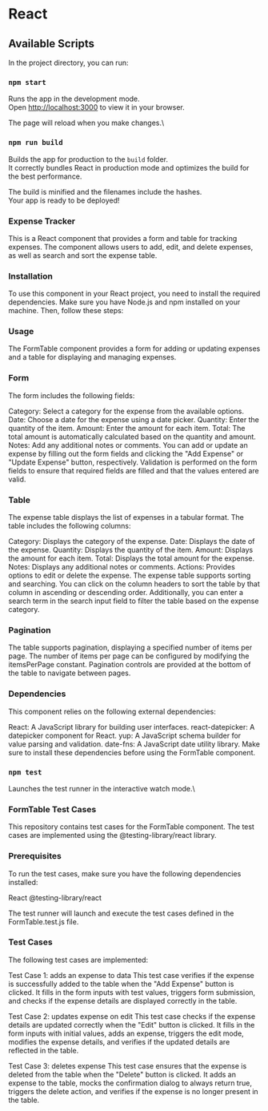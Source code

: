 # React

## Available Scripts

In the project directory, you can run:

### `npm start`

Runs the app in the development mode.\
Open [http://localhost:3000](http://localhost:3000) to view it in your browser.

The page will reload when you make changes.\

### `npm run build`

Builds the app for production to the `build` folder.\
It correctly bundles React in production mode and optimizes the build for the best performance.

The build is minified and the filenames include the hashes.\
Your app is ready to be deployed!

###  Expense Tracker
This is a React component that provides a form and table for tracking expenses. The component allows users to add, edit, and delete expenses, as well as search and sort the expense table.

### Installation
To use this component in your React project, you need to install the required dependencies. Make sure you have Node.js and npm installed on your machine. Then, follow these steps:

### Usage
The FormTable component provides a form for adding or updating expenses and a table for displaying and managing expenses.

### Form
The form includes the following fields:

Category: Select a category for the expense from the available options.
Date: Choose a date for the expense using a date picker.
Quantity: Enter the quantity of the item.
Amount: Enter the amount for each item.
Total: The total amount is automatically calculated based on the quantity and amount.
Notes: Add any additional notes or comments.
You can add or update an expense by filling out the form fields and clicking the "Add Expense" or "Update Expense" button, respectively. Validation is performed on the form fields to ensure that required fields are filled and that the values entered are valid.

### Table
The expense table displays the list of expenses in a tabular format. The table includes the following columns:

Category: Displays the category of the expense.
Date: Displays the date of the expense.
Quantity: Displays the quantity of the item.
Amount: Displays the amount for each item.
Total: Displays the total amount for the expense.
Notes: Displays any additional notes or comments.
Actions: Provides options to edit or delete the expense.
The expense table supports sorting and searching. You can click on the column headers to sort the table by that column in ascending or descending order. Additionally, you can enter a search term in the search input field to filter the table based on the expense category.

### Pagination
The table supports pagination, displaying a specified number of items per page. The number of items per page can be configured by modifying the itemsPerPage constant. Pagination controls are provided at the bottom of the table to navigate between pages.

### Dependencies
This component relies on the following external dependencies:

React: A JavaScript library for building user interfaces.
react-datepicker: A datepicker component for React.
yup: A JavaScript schema builder for value parsing and validation.
date-fns: A JavaScript date utility library.
Make sure to install these dependencies before using the FormTable component.

### `npm test`

Launches the test runner in the interactive watch mode.\

### FormTable Test Cases
This repository contains test cases for the FormTable component. The test cases are implemented using the @testing-library/react library.

### Prerequisites
To run the test cases, make sure you have the following dependencies installed:

React
@testing-library/react

The test runner will launch and execute the test cases defined in the FormTable.test.js file.

### Test Cases
The following test cases are implemented:

Test Case 1: adds an expense to data
This test case verifies if the expense is successfully added to the table when the "Add Expense" button is clicked. It fills in the form inputs with test values, triggers form submission, and checks if the expense details are displayed correctly in the table.

Test Case 2: updates expense on edit
This test case checks if the expense details are updated correctly when the "Edit" button is clicked. It fills in the form inputs with initial values, adds an expense, triggers the edit mode, modifies the expense details, and verifies if the updated details are reflected in the table.

Test Case 3: deletes expense
This test case ensures that the expense is deleted from the table when the "Delete" button is clicked. It adds an expense to the table, mocks the confirmation dialog to always return true, triggers the delete action, and verifies if the expense is no longer present in the table.